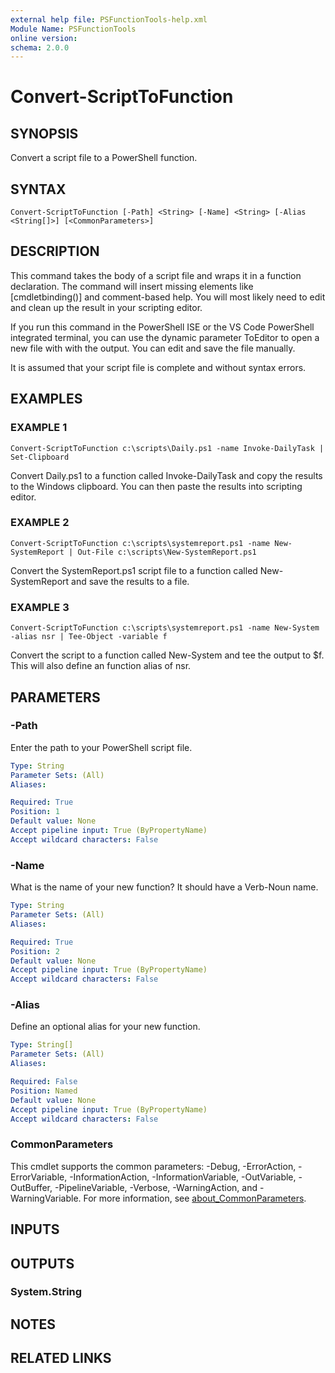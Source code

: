 ```yaml
---
external help file: PSFunctionTools-help.xml
Module Name: PSFunctionTools
online version:
schema: 2.0.0
---
```


# Convert-ScriptToFunction

## SYNOPSIS
Convert a script file to a PowerShell function.

## SYNTAX

```
Convert-ScriptToFunction [-Path] <String> [-Name] <String> [-Alias <String[]>] [<CommonParameters>]
```

## DESCRIPTION
This command takes the body of a script file and wraps it in a function
declaration.
The command will insert missing elements like \[cmdletbinding()\]
and comment-based help.
You will most likely need to edit and clean up the
result in your scripting editor.

If you run this command in the PowerShell ISE or the VS Code PowerShell
integrated terminal, you can use the dynamic parameter ToEditor to open a
new file with with the output.
You can edit and save the file manually.

It is assumed that your script file is complete and without syntax errors.

## EXAMPLES

### EXAMPLE 1
```
Convert-ScriptToFunction c:\scripts\Daily.ps1 -name Invoke-DailyTask | Set-Clipboard
```

Convert Daily.ps1 to a function called Invoke-DailyTask and copy the
results to the Windows clipboard.
You can then paste the results into
scripting editor.

### EXAMPLE 2
```
Convert-ScriptToFunction c:\scripts\systemreport.ps1 -name New-SystemReport | Out-File c:\scripts\New-SystemReport.ps1
```

Convert the SystemReport.ps1 script file to a function called
New-SystemReport and save the results to a file.

### EXAMPLE 3
```
Convert-ScriptToFunction c:\scripts\systemreport.ps1 -name New-System -alias nsr | Tee-Object -variable f
```

Convert the script to a function called New-System and tee the output to $f.
This will also define an function alias of nsr.

## PARAMETERS

### -Path
Enter the path to your PowerShell script file.

```yaml
Type: String
Parameter Sets: (All)
Aliases:

Required: True
Position: 1
Default value: None
Accept pipeline input: True (ByPropertyName)
Accept wildcard characters: False
```

### -Name
What is the name of your new function?
It should have a Verb-Noun name.

```yaml
Type: String
Parameter Sets: (All)
Aliases:

Required: True
Position: 2
Default value: None
Accept pipeline input: True (ByPropertyName)
Accept wildcard characters: False
```

### -Alias
Define an optional alias for your new function.

```yaml
Type: String[]
Parameter Sets: (All)
Aliases:

Required: False
Position: Named
Default value: None
Accept pipeline input: True (ByPropertyName)
Accept wildcard characters: False
```

### CommonParameters
This cmdlet supports the common parameters: -Debug, -ErrorAction, -ErrorVariable, -InformationAction, -InformationVariable, -OutVariable, -OutBuffer, -PipelineVariable, -Verbose, -WarningAction, and -WarningVariable. For more information, see [about_CommonParameters](http://go.microsoft.com/fwlink/?LinkID=113216).

## INPUTS

## OUTPUTS

### System.String
## NOTES

## RELATED LINKS
